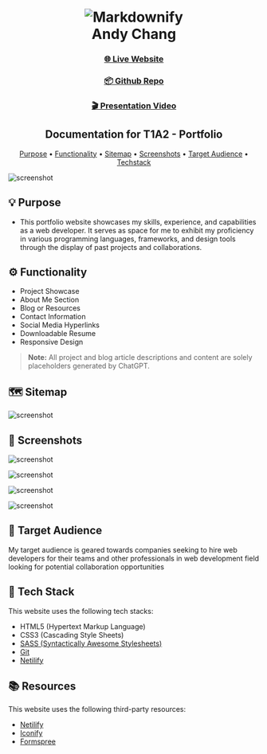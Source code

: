 <h1 align="center">
  <br>
  <img src="./docs/readme-banner.png" alt="Markdownify"></img>
  <br>
  Andy Chang
  <br>
</h1>

<h3 align="center">
<a href="https://andychang.dev/">🌐 Live Website</a>
 </h3>

 <h3 align="center">
<a href="https://github.com/andychangdev/AndyChang_T1A2">📦 Github Repo</a>
 </h3>

 <h3 align="center">
<a href="https://www.canva.com/design/DAF0Mp21qaA/NxMLYnIZ_xzI-09gmM1aRA/view?utm_content=DAF0Mp21qaA&utm_campaign=designshare&utm_medium=link&utm_source=recording_view">🎬 Presentation Video</a>
 </h3>

<h2 align="center">Documentation for T1A2 - Portfolio</h4>

<p align="center">
  <a href="#💡-purpose">Purpose</a> •
  <a href="#⚙️-functionality">Functionality</a> •
  <a href="#🗺️-sitemap">Sitemap</a> •
  <a href="#📸-screenshots">Screenshots</a> •
  <a href="#🎯-target-audience">Target Audience</a> •
  <a href="#📚-techstack">Techstack</a>
</p>

![screenshot](./docs/screencapture.gif)

## 💡 Purpose

- This portfolio website showcases my skills, experience, and capabilities as a web developer. It serves as space for me to exhibit my proficiency in various programming languages, frameworks, and design tools through the display of past projects and collaborations.

## ⚙️ Functionality

- Project Showcase
- About Me Section
- Blog or Resources
- Contact Information
- Social Media Hyperlinks
- Downloadable Resume
- Responsive Design

> **Note:**
> All project and blog article descriptions and content are solely placeholders generated by ChatGPT.

## 🗺️ Sitemap

![screenshot](./docs/sitemap.png)

## 📸 Screenshots

![screenshot](./docs/webcapture1.jpeg)

![screenshot](./docs/webcapture2.jpeg)

![screenshot](./docs/webcapture3.jpeg)

![screenshot](./docs/webcapture4.jpeg)

## 🎯 Target Audience

My target audience is geared towards companies seeking to hire web developers for their teams and other professionals in web development field looking for potential collaboration opportunities

## 🚀 Tech Stack

This website uses the following tech stacks:

- HTML5 (Hypertext Markup Language)
- CSS3 (Cascading Style Sheets)
- [SASS (Syntactically Awesome Stylesheets)](https://sass-lang.com/)
- [Git](https://git-scm.com/)
- [Netilify](https://www.netlify.com/)

## 📚 Resources

This website uses the following third-party resources:

- [Netilify](https://www.netlify.com/)
- [Iconify](https://iconify.design/)
- [Formspree](https://formspree.io/)
